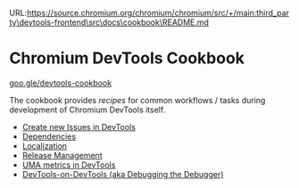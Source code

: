 URL:https://source.chromium.org/chromium/chromium/src/+/main:third_party\devtools-frontend\src\docs\cookbook\README.md
# Chromium DevTools Cookbook

[goo.gle/devtools-cookbook](http://goo.gle/devtools-cookbook)

The cookbook provides *recipes* for common workflows / tasks during development
of Chromium DevTools itself.

*   [Create new Issues in DevTools](create_new_issues.md)
*   [Dependencies](dependencies.md)
*   [Localization](localization.md)
*   [Release Management](release_management.md)
*   [UMA metrics in DevTools](uma_metrics.md)
*   [DevTools-on-DevTools (aka Debugging the Debugger)](devtools_on_devtools.md)